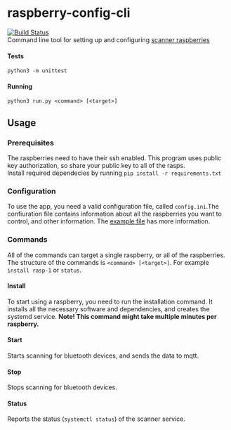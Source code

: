 # raspberry-config-cli
[![Build Status](https://travis-ci.org/ubikampus/raspberry-config-cli.svg?branch=master)](https://travis-ci.org/ubikampus/raspberry-config-cli)  
Command line tool for setting up and configuring [scanner raspberries](https://github.com/ubikampus/bluetooth-raspberry-scanner)

#### Tests
`python3 -m unittest`

#### Running
`python3 run.py <command> [<target>]`

## Usage
### Prerequisites
The raspberries need to have their ssh enabled. This program uses public key authorization, so share your public key to all of the rasps.  
Install required dependecies by running `pip install -r requirements.txt`

### Configuration
To use the app, you need a valid configuration file, called `config.ini`.The confiuration file contains information about all the raspberries you want to control, and other information. The [example file](https://github.com/ubikampus/raspberry-config-cli/blob/master/config.ini.example) has more information.

### Commands
All of the commands can target a single raspberry, or all of the raspberries. The structure of the commands is `<command> [<target>]`. For example `install rasp-1` or `status`. 
#### Install
To start using a raspberry, you need to run the installation command. It installs all the necessary software and dependencies, and creates the systemd service. <b>Note! This command might take multiple minutes per raspberry.</b>
#### Start
Starts scanning for bluetooth devices, and sends the data to mqtt.
#### Stop
Stops scanning for bluetooth devices.
#### Status
Reports the status (`systemctl status`) of the scanner service.
